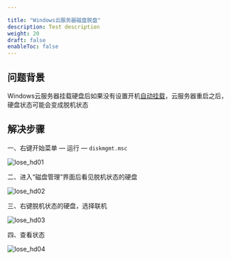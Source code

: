 ```yaml
---

title: "Windows云服务器磁盘脱盘"
description: Test description
weight: 20
draft: false
enableToc: false
---
```


## 问题背景
Windows云服务器挂载硬盘后如果没有设置开机[自动挂载](https://docsv3.qingcloud.com/storage/disk/manual/auto_mount/win_auto_mount/)，云服务器重启之后，硬盘状态可能会变成脱机状态

## 解决步骤

一、右键开始菜单 —  运行   —  `diskmgmt.msc`

![lose_hd01](../../../_images/lose_hd01.jpg)

二、进入“磁盘管理”界面后看见脱机状态的硬盘

![lose_hd02](../../../_images/lose_hd02.jpg)

三、右键脱机状态的硬盘，选择联机

![lose_hd03](../../../_images/lose_hd03.png)

四、查看状态

![lose_hd04](../../../_images/lose_hd04.jpg)